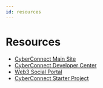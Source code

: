 ```yaml
---
id: resources
---
```


# Resources

* [CyberConnect Main Site](https://cyberconnect.me/)
* [CyberConnect Developer Center](https://doc.cyberconnect.me/) 
* [Web3 Social Portal](https://web3social.xyz)
* [CyberConnect Starter Project](https://github.com/cyberconnecthq/cyberconnect-starter)

